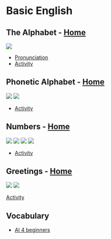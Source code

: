 # Basic English
## The Alphabet - [Home](https://github.com/DLesmes/English/blob/main/README.md)
![](https://www.englishclub.com/images/pronunciation/alphabet-pronunciation.png)

* [Pronunciation](https://omniglot.com/writing/english.htm)
* [Activity](https://www.englishclub.com/writing/alphabet-quiz.php)

## Phonetic Alphabet - [Home](https://github.com/DLesmes/English/blob/main/README.md)
![](https://www.eslprintables.com/previews/311961_1-Phonetic_Alphabet_Chart.jpg)
![](https://www.englishlearnsite.com/wp-content/uploads/2015/08/Phonetic-symbols-used-in-the-dictionary.jpg)

* [Activity](https://www.cambridgeenglish.org/learning-english/activities-for-learners/a2p052-bed-or-bad)

## Numbers - [Home](https://github.com/DLesmes/English/blob/main/README.md)

![](https://lh3.googleusercontent.com/-8eoxuVF0m-E/YDnK73BfGSI/AAAAAAAA8Uo/HBTinehVonsJWh-3Tdrw_3nGrm8JjnkjwCK8BGAsYHg/s0/2021-02-26.png)
![](https://lh3.googleusercontent.com/-wHOWiP4XV0o/YDnKMnXdh3I/AAAAAAAA8Uc/pNgb2VOYP906OfwSqAiezCZ7AXfSPt3vwCK8BGAsYHg/s0/2021-02-26.png)
![](https://lh3.googleusercontent.com/-kPA7AVkYJfM/YDnKYc-7VPI/AAAAAAAA8Ug/u9opVhigHSIHac94aPU-a91lQio0FttyACK8BGAsYHg/s0/2021-02-26.png)
![](https://i.pinimg.com/originals/36/a6/05/36a605d2149fe298e9834e6fe4885e73.jpg)

* [Activity](https://www.englishclub.com/kids/numbers-quiz.htm)

## Greetings - [Home](https://github.com/DLesmes/English/blob/main/README.md)

![](https://static.platzi.com/media/user_upload/537ac26bd2d1188ce744137dde2d10a6-8d1ec993-69ad-4d2e-8700-b3b57129a07b.jpg)
![](https://en.islcollective.com/preview/201908/f/greetings-farewells-small-talk-conversation-topics-dialogs_118084_1.jpg)

[Activity](https://www.freddiesville.com/greetings-games/)

## Vocabulary
* [AI 4 beginners](https://www.telusinternational.com/insights/ai-data/article/50-beginner-ai-terms-you-should-know)

